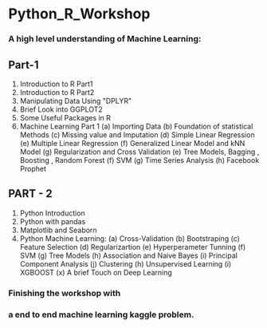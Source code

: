 # Python_R_Workshop
### A high level understanding of Machine Learning:

## Part-1
1) Introduction to R Part1
2) Introduction to R Part2
3) Manipulating Data Using "DPLYR"
4) Brief Look into GGPLOT2
5) Some Useful Packages in R
6) Machine Learning Part 1
  (a) Importing Data
  (b) Foundation of statistical Methods
  (c) Missing value and Imputation
  (d) Simple Linear Regression
  (e) Multiple Linear Regression
  (f) Generalized Linear Model and kNN Model
  (g) Regularization and Cross Validation
  (e) Tree Models, Bagging , Boosting , Random Forest
  (f) SVM
  (g) Time Series Analysis
  (h) Facebook Prophet

## PART - 2
1) Python Introduction
2) Python with pandas
3) Matplotlib and Seaborn
4) Python Machine Learning:
  (a) Cross-Validation
  (b) Bootstraping
  (c) Feature Selection
  (d) Regularizartion
  (e) Hyperperameter Tunning
  (f) SVM
  (g) Tree Models
  (h) Association and Naive Bayes
  (i) Principal Component Analysis
  (j) Clustering
  (h) Unsupervised Learning
  (i) XGBOOST 
  (x) A brief Touch on Deep Learning
  
### Finishing the workshop with
### a end to end machine learning kaggle problem.




